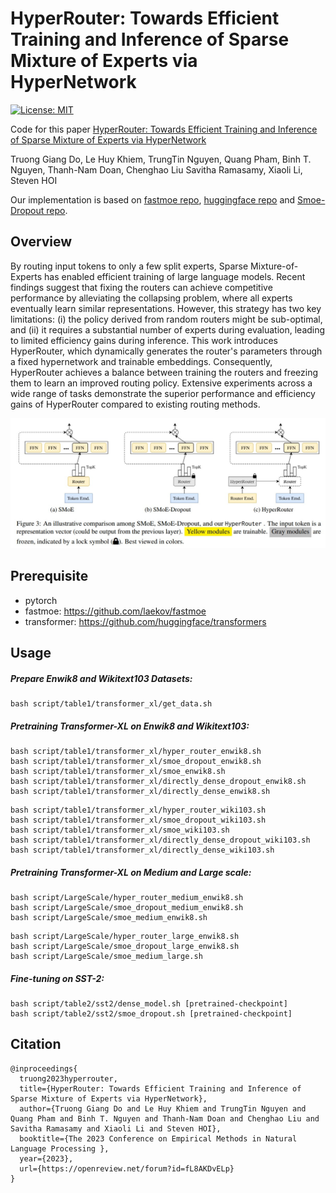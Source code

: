 # HyperRouter: Towards Efficient Training and Inference of Sparse Mixture of Experts via HyperNetwork

[![License: MIT](https://img.shields.io/badge/License-MIT-green.svg)](https://opensource.org/licenses/MIT)

Code for this paper [HyperRouter: Towards Efficient Training and Inference of Sparse Mixture of Experts via HyperNetwork](https://openreview.net/forum?id=fL8AKDvELp)

Truong Giang Do, Le Huy Khiem, TrungTin Nguyen, Quang Pham, Binh T. Nguyen, Thanh-Nam Doan, Chenghao Liu Savitha Ramasamy, Xiaoli Li, Steven HOI

Our implementation is based on [fastmoe repo](https://github.com/laekov/fastmoe), [huggingface repo](https://github.com/huggingface/transformers) and [Smoe-Dropout repo](https://github.com/VITA-Group/Random-MoE-as-Dropout).



## Overview

By routing input tokens to only a few split experts, Sparse Mixture-of-Experts has enabled efficient training of large language models. Recent findings suggest that fixing the routers can achieve competitive performance by alleviating the collapsing problem, where all experts eventually learn similar representations. However, this strategy has two key limitations: (i) the policy derived from random routers might be sub-optimal, and (ii) it requires a substantial number of experts during evaluation, leading to limited efficiency gains during inference. This work introduces HyperRouter, which dynamically generates the router's parameters through a fixed hypernetwork and trainable embeddings. Consequently, HyperRouter achieves a balance between training the routers and freezing them to learn an improved routing policy. Extensive experiments across a wide range of tasks demonstrate the superior performance and efficiency gains of HyperRouter compared to existing routing methods.

![](Figs/framework.jpg)


## Prerequisite

- pytorch
- fastmoe: https://github.com/laekov/fastmoe
- transformer: https://github.com/huggingface/transformers

## Usage

##### Prepare Enwik8 and Wikitext103 Datasets: 
``` # Download dataset: 
bash script/table1/transformer_xl/get_data.sh
```


##### Pretraining Transformer-XL on Enwik8 and Wikitext103: 

``` # Enwik8 dataset: 
bash script/table1/transformer_xl/hyper_router_enwik8.sh
bash script/table1/transformer_xl/smoe_dropout_enwik8.sh
bash script/table1/transformer_xl/smoe_enwik8.sh
bash script/table1/transformer_xl/directly_dense_dropout_enwik8.sh
bash script/table1/transformer_xl/directly_dense_enwik8.sh
```


``` # Wikitext103 dataset: 
bash script/table1/transformer_xl/hyper_router_wiki103.sh
bash script/table1/transformer_xl/smoe_dropout_wiki103.sh
bash script/table1/transformer_xl/smoe_wiki103.sh
bash script/table1/transformer_xl/directly_dense_dropout_wiki103.sh
bash script/table1/transformer_xl/directly_dense_wiki103.sh
```

##### Pretraining Transformer-XL on Medium and Large scale: 

``` # Medium Scale - Enwik8 dataset
bash script/LargeScale/hyper_router_medium_enwik8.sh
bash script/LargeScale/smoe_dropout_medium_enwik8.sh
bash script/LargeScale/smoe_medium_enwik8.sh
```

``` # Large Scale - Enwik8 dataset
bash script/LargeScale/hyper_router_large_enwik8.sh
bash script/LargeScale/smoe_dropout_large_enwik8.sh
bash script/LargeScale/smoe_medium_large.sh
```

##### Fine-tuning on SST-2:

```
bash script/table2/sst2/dense_model.sh [pretrained-checkpoint]
bash script/table2/sst2/smoe_dropout.sh [pretrained-checkpoint]
```



## Citation

```
@inproceedings{
  truong2023hyperrouter,
  title={HyperRouter: Towards Efficient Training and Inference of Sparse Mixture of Experts via HyperNetwork},
  author={Truong Giang Do and Le Huy Khiem and TrungTin Nguyen and Quang Pham and Binh T. Nguyen and Thanh-Nam Doan and Chenghao Liu and Savitha Ramasamy and Xiaoli Li and Steven HOI},
  booktitle={The 2023 Conference on Empirical Methods in Natural Language Processing },
  year={2023},
  url={https://openreview.net/forum?id=fL8AKDvELp}
}
```

